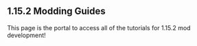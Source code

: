 ## 1.15.2 Modding Guides

This page is the portal to access all of the tutorials for 1.15.2 mod development!

